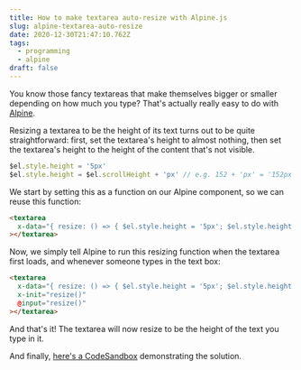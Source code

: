 ```yaml
---
title: How to make textarea auto-resize with Alpine.js
slug: alpine-textarea-auto-resize
date: 2020-12-30T21:47:10.762Z
tags:
  - programming
  - alpine
draft: false
---
```

You know those fancy textareas that make themselves bigger or smaller depending on how much you type? That's actually really easy to do with [Alpine](https://github.com/alpinejs/alpine). 

Resizing a textarea to be the height of its text turns out to be quite straightforward: first, set the textarea's height to almost nothing, then set the textarea's height to the height of the content that's not visible. 

```javascript
$el.style.height = '5px'
$el.style.height = $el.scrollHeight + 'px' // e.g. 152 + 'px' = '152px'
```

We start by setting this as a function on our Alpine component, so we can reuse this function: 

```html
<textarea
  x-data="{ resize: () => { $el.style.height = '5px'; $el.style.height = $el.scrollHeight + 'px' } }"
></textarea>
```

Now, we simply tell Alpine to run this resizing function when the textarea first loads, and whenever someone types in the text box: 

```html
<textarea
  x-data="{ resize: () => { $el.style.height = '5px'; $el.style.height = $el.scrollHeight + 'px' } }"
  x-init="resize()"
  @input="resize()"
></textarea>
```

And that's it! The textarea will now resize to be the height of the text you type in it. 

And finally, [here's a CodeSandbox](https://codesandbox.io/s/alpine-textarea-auto-resize-ivo9l?file=/index.html) demonstrating the solution. 